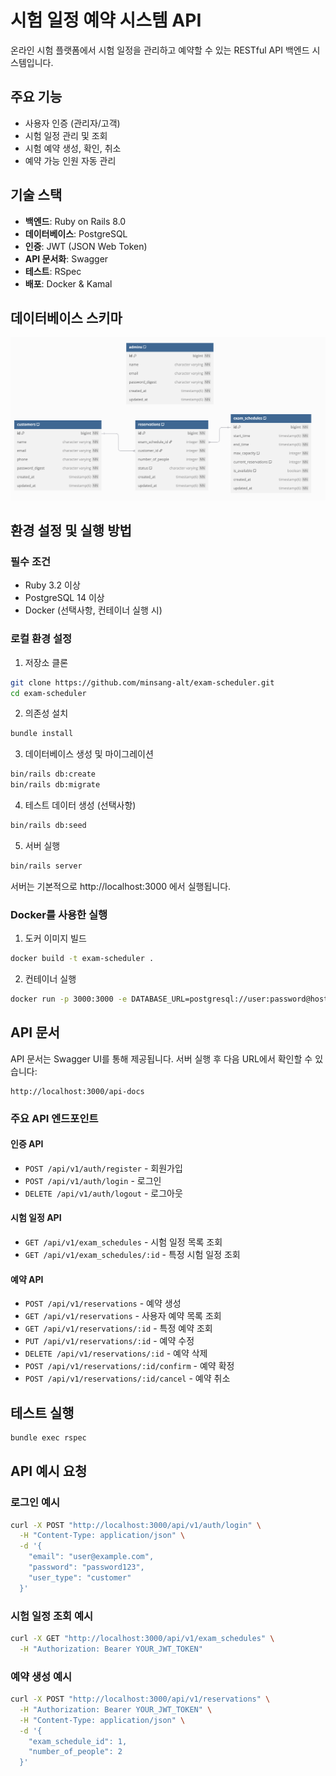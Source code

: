 # 시험 일정 예약 시스템 API

온라인 시험 플랫폼에서 시험 일정을 관리하고 예약할 수 있는 RESTful API 백엔드 시스템입니다.

## 주요 기능

- 사용자 인증 (관리자/고객)
- 시험 일정 관리 및 조회
- 시험 예약 생성, 확인, 취소
- 예약 가능 인원 자동 관리

## 기술 스택

- **백엔드**: Ruby on Rails 8.0
- **데이터베이스**: PostgreSQL
- **인증**: JWT (JSON Web Token)
- **API 문서화**: Swagger
- **테스트**: RSpec
- **배포**: Docker & Kamal

## 데이터베이스 스키마

![데이터베이스 스키마](dbscheme.png)

## 환경 설정 및 실행 방법

### 필수 조건

- Ruby 3.2 이상
- PostgreSQL 14 이상
- Docker (선택사항, 컨테이너 실행 시)

### 로컬 환경 설정

1. 저장소 클론

```bash
git clone https://github.com/minsang-alt/exam-scheduler.git
cd exam-scheduler
```

2. 의존성 설치

```bash
bundle install
```

3. 데이터베이스 생성 및 마이그레이션

```bash
bin/rails db:create
bin/rails db:migrate
```

4. 테스트 데이터 생성 (선택사항)

```bash
bin/rails db:seed
```

5. 서버 실행

```bash
bin/rails server
```

서버는 기본적으로 http://localhost:3000 에서 실행됩니다.

### Docker를 사용한 실행

1. 도커 이미지 빌드

```bash
docker build -t exam-scheduler .
```

2. 컨테이너 실행

```bash
docker run -p 3000:3000 -e DATABASE_URL=postgresql://user:password@host:port/dbname exam-scheduler
```

## API 문서

API 문서는 Swagger UI를 통해 제공됩니다. 서버 실행 후 다음 URL에서 확인할 수 있습니다:

```
http://localhost:3000/api-docs
```

### 주요 API 엔드포인트

#### 인증 API

- `POST /api/v1/auth/register` - 회원가입
- `POST /api/v1/auth/login` - 로그인
- `DELETE /api/v1/auth/logout` - 로그아웃

#### 시험 일정 API

- `GET /api/v1/exam_schedules` - 시험 일정 목록 조회
- `GET /api/v1/exam_schedules/:id` - 특정 시험 일정 조회

#### 예약 API

- `POST /api/v1/reservations` - 예약 생성
- `GET /api/v1/reservations` - 사용자 예약 목록 조회
- `GET /api/v1/reservations/:id` - 특정 예약 조회
- `PUT /api/v1/reservations/:id` - 예약 수정
- `DELETE /api/v1/reservations/:id` - 예약 삭제
- `POST /api/v1/reservations/:id/confirm` - 예약 확정
- `POST /api/v1/reservations/:id/cancel` - 예약 취소

## 테스트 실행

```bash
bundle exec rspec
```

## API 예시 요청

### 로그인 예시

```bash
curl -X POST "http://localhost:3000/api/v1/auth/login" \
  -H "Content-Type: application/json" \
  -d '{
    "email": "user@example.com",
    "password": "password123",
    "user_type": "customer"
  }'
```

### 시험 일정 조회 예시

```bash
curl -X GET "http://localhost:3000/api/v1/exam_schedules" \
  -H "Authorization: Bearer YOUR_JWT_TOKEN"
```

### 예약 생성 예시

```bash
curl -X POST "http://localhost:3000/api/v1/reservations" \
  -H "Authorization: Bearer YOUR_JWT_TOKEN" \
  -H "Content-Type: application/json" \
  -d '{
    "exam_schedule_id": 1,
    "number_of_people": 2
  }'
```
